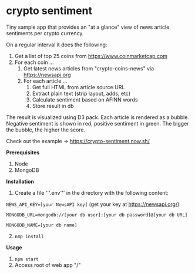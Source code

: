 # crypto sentiment

Tiny sample app that provides an "at a glance" view of news article sentiments per crypto currency. 

On a regular interval it does the following:

1. Get a list of top 25 coins from https://www.coinmarketcap.com
2. For each coin ...
    1. Get latest news articles from "crypto-coins-news" via https://newsapi.org
    2. For each article ...
        1. Get full HTML from article source URL
        2. Extract plain text (strip layout, adds, etc)
        3. Calculate sentiment based on AFINN words
        4. Store result in db

The result is visualized using D3 pack. Each article is rendered as a bubble. Negative sentiment is shown in red, positive sentiment in green. The bigger the bubble, the higher the score. 

Check out the example -> https://crypto-sentiment.now.sh/ 

**Prerequisites**

1. Node
2. MongoDB

**Installation**

1. Create a file '''.env''' in the directory with the following content:

`NEWS_API_KEY=[your NewsAPI key]` (get your key at https://newsapi.org/)

`MONGODB_URL=mongodb://[your db user]:[your db password]@[your db URL]` 

`MONGODB_NAME=[your db name]` 

2. `nmp install`

**Usage**

1. `npm start`
2. Access root of web app "/"


 
